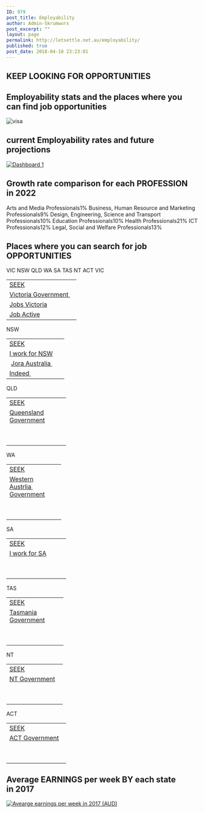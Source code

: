 ```yaml
---
ID: 979
post_title: Employability
author: Admin-Skrumworx
post_excerpt: ""
layout: page
permalink: http://letsettle.net.au/employability/
published: true
post_date: 2018-04-18 23:23:01
---
```

<h2>KEEP LOOKING FOR OPPORTUNITIES</h2>		
			<h2>Employability stats and the places where you can find job opportunities</h2>		
										<img src="http://letsettle.net.au/wp-content/uploads/elementor/thumbs/visa-np1jb44wvmu8rsg9xch8pmdvw1r47nfy3iqxpn8tlu.png" title="visa" alt="visa" />											
			<h2>current Employability rates and future projections</h2>		
			<noscript><a href='#'><img alt='Dashboard 1 ' src='https:&#47;&#47;public.tableau.com&#47;static&#47;images&#47;Em&#47;EmploybilityGrowthProjection&#47;Dashboard1&#47;1_rss.png' style='border: none' /></a></noscript><object class='tableauViz'  style='display:none;'><param name='host_url' value='https%3A%2F%2Fpublic.tableau.com%2F' /> <param name='embed_code_version' value='3' /> <param name='site_root' value='' /><param name='name' value='EmploybilityGrowthProjection&#47;Dashboard1' /><param name='tabs' value='no' /><param name='toolbar' value='yes' /><param name='static_image' value='https:&#47;&#47;public.tableau.com&#47;static&#47;images&#47;Em&#47;EmploybilityGrowthProjection&#47;Dashboard1&#47;1.png' /> <param name='animate_transition' value='yes' /><param name='display_static_image' value='yes' /><param name='display_spinner' value='yes' /><param name='display_overlay' value='yes' /><param name='display_count' value='yes' /><param name='filter' value='publish=yes' /></object>                		
			<h2>Growth rate comparison for each PROFESSION <br>in 2022</h2>		
                        Arts and Media Professionals1%
                        Business, Human Resource and Marketing Professionals9%
                        Design, Engineering, Science and Transport Professionals10%
                        Education Professionals10%
                        Health Professionals21%
                        ICT Professionals12%
                        Legal, Social and Welfare Professionals13%
			<h2>Places where you can search for job OPPORTUNITIES</h2>		
									VIC
									NSW
									QLD
									WA
									SA
									TAS
									NT
									ACT
									VIC
					<table width="168"><tbody><tr><td width="168"><a href="https://www.seek.com.au/jobs/in-Victoria-VIC?tracking=SEM-GGL-SRC-PaidSearchAU-4826&amp;gclid=EAIaIQobChMIiJ-GrZ_K2gIVSx0rCh2ctgD6EAAYASAAEgIe9_D_BwE&amp;gclsrc=aw.ds&amp;dclid=CMmrpK-fytoCFUo3lgodHqgCYQ" target="_blank" rel="noopener">SEEK</a></td></tr><tr><td><a href="https://www.vic.gov.au/" target="_blank" rel="noopener">Victoria Government </a></td></tr><tr><td><a href="https://jobs.vic.gov.au/" target="_blank" rel="noopener">Jobs Victoria</a></td></tr><tr><td><a href="https://jobsearch.gov.au/search/by-location/jobs-in-melbourne-vic?code=71" target="_blank" rel="noopener">Job Active</a></td></tr></tbody></table>
									NSW
					<table width="136"><tbody><tr><td width="136"><a href="https://www.seek.com.au/jobs/in-New-South-Wales-NSW?tracking=SEM-GGL-SRC-PaidSearchAU-4826&amp;gclid=EAIaIQobChMI2Mbej6LK2gIVCx4rCh2wJw8yEAAYASAAEgITAvD_BwE&amp;gclsrc=aw.ds&amp;dclid=CN7ivJaiytoCFU9plgoduFgA-w" target="_blank" rel="noopener">SEEK</a></td></tr><tr><td><a href="https://iworkfor.nsw.gov.au/" target="_blank" rel="noopener">I work for NSW</a></td></tr><tr><td> <a href="https://au.jora.com/jobs-in-Sydney-NSW?gclid=EAIaIQobChMIu4iw4a3K2gIVxgorCh13ug4eEAAYAyAAEgJ34vD_BwE" target="_blank" rel="noopener">Jora Australia </a></td></tr><tr><td><a href="https://au.indeed.com/jobs-in-Sydney-NSW" target="_blank" rel="noopener">Indeed </a></td></tr></tbody></table>
									QLD
					<table width="141"><tbody><tr><td width="141"><a href="https://www.seek.com.au/jobs/in-Queensland-QLD" target="_blank" rel="noopener">SEEK</a></td></tr><tr><td><a href="https://smartjobs.qld.gov.au/jobtools/jncustomsearch.jobsearch?in_organid=14904" target="_blank" rel="noopener">Queensland Government</a></td></tr><tr><td> </td></tr><tr><td> </td></tr></tbody></table><p></p>
									WA
					<table width="128"><tbody><tr><td width="128"><a href="https://www.seek.com.au/jobs/in-Western-Australia-WA?tracking=SEM-GGL-SRC-PaidSearchAU-4826&amp;gclid=EAIaIQobChMI36vQ37LK2gIVjzUrCh2tRwHzEAAYASAAEgJokfD_BwE&amp;gclsrc=aw.ds&amp;dclid=CIWKpeeyytoCFZ0YKgodBnkFTg" target="_blank" rel="noopener">SEEK</a></td></tr><tr><td><a href="https://jobs.wa.gov.au/" target="_blank" rel="noopener">Western Austrlia  Government</a></td></tr><tr><td> </td></tr><tr><td> </td></tr></tbody></table>
									SA
					<table width="141"><tbody><tr><td width="141"><a href="https://www.seek.com.au/jobs/in-South-Australia-SA" target="_blank" rel="noopener">SEEK</a></td></tr><tr><td><a href="https://iworkfor.sa.gov.au/" target="_blank" rel="noopener">I work for SA</a></td></tr><tr><td> </td></tr><tr><td> </td></tr></tbody></table>
									TAS
					<table width="134"><tbody><tr><td width="134"><a href="https://www.seek.com.au/jobs/in-Tasmania-TAS" target="_blank" rel="noopener">SEEK</a></td></tr><tr><td><a href="http://www.jobs.tas.gov.au/" target="_blank" rel="noopener">Tasmania Government</a></td></tr><tr><td> </td></tr><tr><td> </td></tr></tbody></table>
									NT
					<table width="132"><tbody><tr><td width="132"><a href="https://www.seek.com.au/jobs/in-Northern-Territory-NT?tracking=SEM-GGL-SRC-PaidSearchAU-4826&amp;gclid=EAIaIQobChMI5Yzk1rTK2gIVUyQrCh1p_w05EAAYASAAEgInnvD_BwE&amp;gclsrc=aw.ds&amp;dclid=CMj9wvG0ytoCFR4eKgodYIoChw" target="_blank" rel="noopener">SEEK</a></td></tr><tr><td><a href="http://www.careers.nt.gov.au/Pages/default.aspx" target="_blank" rel="noopener">NT Government</a></td></tr><tr><td> </td></tr><tr><td> </td></tr></tbody></table>
									ACT
					<table width="141"><tbody><tr><td width="141"><a href="https://www.seek.com.au/jobs/in-All-Canberra-ACT" target="_blank" rel="noopener">SEEK</a></td></tr><tr><td><a href="https://www.jobs.act.gov.au/" target="_blank" rel="noopener">ACT Government</a></td></tr><tr><td> </td></tr><tr><td> </td></tr></tbody></table>
			<h2>Average EARNINGS per week BY each state <br>in 2017</h2>		
			<noscript><a href='#'><img alt='Avearge earnings per week in 2017 (AUD) ' src='https:&#47;&#47;public.tableau.com&#47;static&#47;images&#47;Le&#47;Letsettle_Graphs&#47;Sheet1&#47;1_rss.png' style='border: none' /></a></noscript><object class='tableauViz'  style='display:none;'><param name='host_url' value='https%3A%2F%2Fpublic.tableau.com%2F' /> <param name='embed_code_version' value='3' /> <param name='site_root' value='' /><param name='name' value='Letsettle_Graphs&#47;Sheet1' /><param name='tabs' value='no' /><param name='toolbar' value='yes' /><param name='static_image' value='https:&#47;&#47;public.tableau.com&#47;static&#47;images&#47;Le&#47;Letsettle_Graphs&#47;Sheet1&#47;1.png' /> <param name='animate_transition' value='yes' /><param name='display_static_image' value='yes' /><param name='display_spinner' value='yes' /><param name='display_overlay' value='yes' /><param name='display_count' value='yes' /></object>
